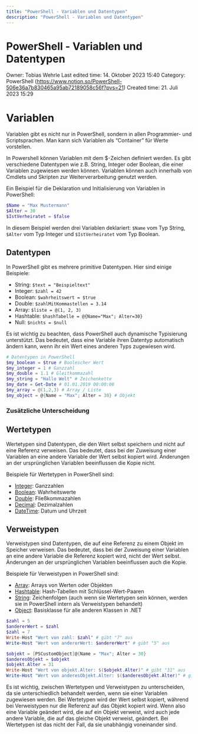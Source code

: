 ```yaml
---
title: "PowerShell - Variablen und Datentypen"
description: "PowerShell - Variablen und Datentypen"
---
```


# PowerShell - Variablen und Datentypen

Owner: Tobias Wehrle
Last edited time: 14. Oktober 2023 15:40
Category: PowerShell (https://www.notion.so/PowerShell-506e36a7b830465a95ab72189058c56f?pvs=21)
Created time: 21. Juli 2023 15:29

# Variablen

Variablen gibt es nicht nur in PowerShell, sondern in allen Programmier- und Scriptsprachen. Man kann sich Variablen als “Container” für Werte vorstellen. 

In Powershell können Variablen mit dem $-Zeichen definiert werden. Es gibt verschiedene Datentypen wie z.B. String, Integer oder Boolean, die einer Variablen zugewiesen werden können. Variablen können auch innerhalb von Cmdlets und Skripten zur Weiterverarbeitung genutzt werden.

Ein Beispiel für die Deklaration und Initialisierung von Variablen in PowerShell:

```powershell
$Name = "Max Mustermann"
$Alter = 30
$IstVerheiratet = $false
```

In diesem Beispiel werden drei Variablen deklariert: `$Name` vom Typ String, `$Alter` vom Typ Integer und `$IstVerheiratet` vom Typ Boolean.

## Datentypen

In PowerShell gibt es mehrere primitive Datentypen. Hier sind einige Beispiele:

- String: `$text = "Beispieltext"`
- Integer: `$zahl = 42`
- Boolean: `$wahrheitswert = $true`
- Double: `$zahlMitKommastellen = 3.14`
- Array: `$liste = @(1, 2, 3)`
- Hashtable: `$hashTabelle = @{Name="Max"; Alter=30}`
- Null: `$nichts = $null`

Es ist wichtig zu beachten, dass PowerShell auch dynamische Typisierung unterstützt. Das bedeutet, dass eine Variable ihren Datentyp automatisch ändern kann, wenn ihr ein Wert eines anderen Typs zugewiesen wird.

```powershell
# Datentypen in PowerShell
$my_boolean = $true # Boolescher Wert
$my_integer = 1 # Ganzzahl
$my_double = 1.1 # Gleitkommazahl
$my_string = "Hallo Welt" # Zeichenkette
$my_date = Get-Date # 01.01.2019 00:00:00
$my_array = @(1,2,3) # Array / Liste
$my_object = @{Name = "Max"; Alter = 30} # Objekt
```

### Zusätzliche Unterscheidung

## Wertetypen

Wertetypen sind Datentypen, die den Wert selbst speichern und nicht auf eine Referenz verweisen. Das bedeutet, dass bei der Zuweisung einer Variablen an eine andere Variable der Wert selbst kopiert wird. Änderungen an der ursprünglichen Variablen beeinflussen die Kopie nicht.

Beispiele für Wertetypen in PowerShell sind:

- [Integer](https://docs.microsoft.com/en-us/dotnet/api/system.int32?view=net-5.0): Ganzzahlen
- [Boolean](https://docs.microsoft.com/en-us/dotnet/api/system.boolean?view=net-5.0): Wahrheitswerte
- [Double](https://docs.microsoft.com/en-us/dotnet/api/system.double?view=net-5.0): Fließkommazahlen
- [Decimal](https://docs.microsoft.com/en-us/dotnet/api/system.decimal?view=net-5.0): Dezimalzahlen
- [DateTime](https://docs.microsoft.com/en-us/dotnet/api/system.datetime?view=net-5.0): Datum und Uhrzeit

## Verweistypen

Verweistypen sind Datentypen, die auf eine Referenz zu einem Objekt im Speicher verweisen. Das bedeutet, dass bei der Zuweisung einer Variablen an eine andere Variable die Referenz kopiert wird, nicht der Wert selbst. Änderungen an der ursprünglichen Variablen beeinflussen auch die Kopie.

Beispiele für Verweistypen in PowerShell sind:

- [Array](https://docs.microsoft.com/en-us/dotnet/api/system.array?view=net-5.0): Arrays von Werten oder Objekten
- [Hashtable](https://docs.microsoft.com/en-us/dotnet/api/system.collections.hashtable?view=net-5.0): Hash-Tabellen mit Schlüssel-Wert-Paaren
- [String](https://docs.microsoft.com/en-us/dotnet/api/system.string?view=net-5.0): Zeichenfolgen (auch wenn sie Wertetypen sein können, werden sie in PowerShell intern als Verweistypen behandelt)
- [Object](https://docs.microsoft.com/en-us/dotnet/api/system.object?view=net-5.0): Basisklasse für alle anderen Klassen in .NET

```powershell
$zahl = 5
$andererWert = $zahl
$zahl = 7
Write-Host "Wert von zahl: $zahl" # gibt "7" aus
Write-Host "Wert von andererWert: $andererWert" # gibt "5" aus

$objekt = [PSCustomObject]@{Name = "Max"; Alter = 30}
$anderesObjekt = $objekt
$objekt.Alter = 31
Write-Host "Wert von objekt.Alter: $($objekt.Alter)" # gibt "31" aus
Write-Host "Wert von anderesObjekt.Alter: $($anderesObjekt.Alter)" # gibt "31" aus
```

Es ist wichtig, zwischen Wertetypen und Verweistypen zu unterscheiden, da sie unterschiedlich behandelt werden, wenn sie einer Variablen zugewiesen werden. Bei Wertetypen wird der Wert selbst kopiert, während bei Verweistypen nur die Referenz auf das Objekt kopiert wird. Wenn also eine Variable geändert wird, die auf ein Objekt verweist, wird auch jede andere Variable, die auf das gleiche Objekt verweist, geändert. Bei Wertetypen ist das nicht der Fall, da sie unabhängig voneinander sind.
